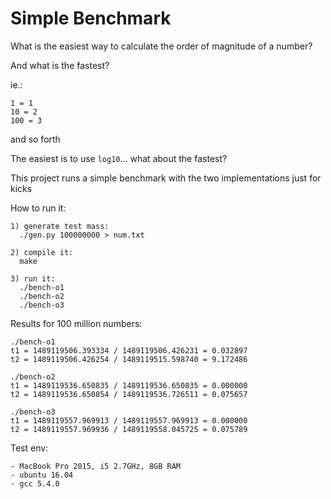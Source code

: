 Simple Benchmark
===

What is the easiest way to calculate the order of magnitude
of a number?

And what is the fastest?

ie.:
```
1 = 1
10 = 2
100 = 3
```
and so forth


The easiest is to use `log10`... what about the fastest?

This project runs a simple benchmark with the two implementations
just for kicks

How to run it:
```
1) generate test mass:
  ./gen.py 100000000 > num.txt

2) compile it:
  make

3) run it:
  ./bench-o1
  ./bench-o2
  ./bench-o3
```

Results for 100 million numbers:
```
./bench-o1
t1 = 1489119506.393334 / 1489119506.426231 = 0.032897
t2 = 1489119506.426254 / 1489119515.598740 = 9.172486

./bench-o2
t1 = 1489119536.650835 / 1489119536.650835 = 0.000000
t2 = 1489119536.650854 / 1489119536.726511 = 0.075657

./bench-o3
t1 = 1489119557.969913 / 1489119557.969913 = 0.000000
t2 = 1489119557.969936 / 1489119558.045725 = 0.075789
```


Test env:
```
- MacBook Pro 2015, i5 2.7GHz, 8GB RAM
- ubuntu 16.04
- gcc 5.4.0
```
